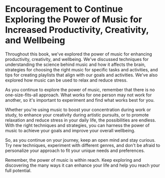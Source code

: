 Encouragement to Continue Exploring the Power of Music for Increased Productivity, Creativity, and Wellbeing
====================================================================================================================================

Throughout this book, we've explored the power of music for enhancing productivity, creativity, and wellbeing. We've discussed techniques for understanding the science behind music and how it affects the brain, strategies for choosing the right music for specific tasks and activities, and tips for creating playlists that align with our goals and activities. We've also explored how music can be used to relax and reduce stress.

As you continue to explore the power of music, remember that there is no one-size-fits-all approach. What works for one person may not work for another, so it's important to experiment and find what works best for you.

Whether you're using music to boost your concentration during work or study, to enhance your creativity during artistic pursuits, or to promote relaxation and reduce stress in your daily life, the possibilities are endless. With the right techniques and strategies, you can harness the power of music to achieve your goals and improve your overall wellbeing.

So, as you continue on your journey, keep an open mind and stay curious. Try new techniques, experiment with different genres, and don't be afraid to personalize your approach to fit your unique needs and preferences.

Remember, the power of music is within reach. Keep exploring and discovering the many ways it can enhance your life and help you reach your full potential.

